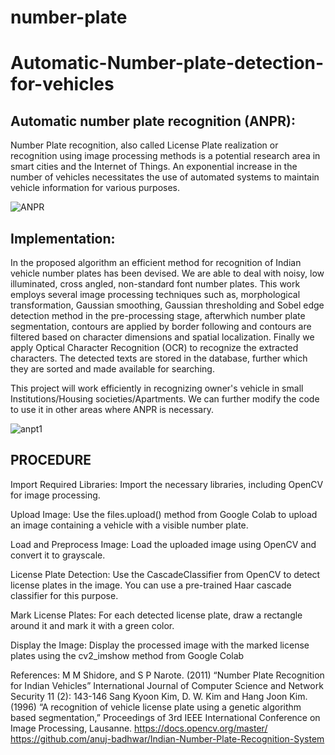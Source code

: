 # number-plate
# Automatic-Number-plate-detection-for-vehicles


## Automatic number plate recognition (ANPR):
Number Plate recognition, also called License Plate realization or recognition using image processing methods is a potential research area in smart cities and the Internet of Things. An exponential increase in the number of vehicles necessitates the use of automated systems to maintain vehicle information for various purposes.


![ANPR](https://github.com/Ajay-mandadi/number-plate-/assets/166850848/87030859-d40a-47e7-a568-2c4e412d4dfe)

## Implementation: 
In the proposed algorithm an efficient method for recognition of Indian vehicle number plates has been devised. We are able to deal with noisy, low illuminated, cross angled, non-standard font number plates. This work employs several image processing techniques such as, morphological transformation, Gaussian smoothing, Gaussian thresholding and Sobel edge detection method in the pre-processing stage, afterwhich number plate segmentation, contours are applied by border following and contours are filtered based on character dimensions and spatial localization. Finally we apply Optical Character Recognition (OCR) to recognize the extracted characters. The detected texts are stored in the database, further which they are sorted and made available for searching. 

This project will work efficiently in recognizing owner's vehicle in small Institutions/Housing societies/Apartments. We can further modify the code to use it in other areas where ANPR is necessary. 

![anpt1](https://github.com/Ajay-mandadi/number-plate-/assets/166850848/3fc55834-63c4-4ec2-8771-2f6e816fe895)

## PROCEDURE
Import Required Libraries: Import the necessary libraries, including OpenCV for image processing.

Upload Image: Use the files.upload() method from Google Colab to upload an image containing a vehicle with a visible number plate.

Load and Preprocess Image: Load the uploaded image using OpenCV and convert it to grayscale.

License Plate Detection: Use the CascadeClassifier from OpenCV to detect license plates in the image. You can use a pre-trained Haar cascade classifier for this purpose.

Mark License Plates: For each detected license plate, draw a rectangle around it and mark it with a green color.

Display the Image: Display the processed image with the marked license plates using the cv2_imshow method from Google Colab


References:
M M Shidore, and S P Narote. (2011) “Number Plate Recognition for Indian Vehicles” International Journal of Computer Science and Network Security 11 (2): 143-146
Sang Kyoon Kim, D. W. Kim and Hang Joon Kim. (1996) “A recognition of vehicle license plate using a genetic algorithm based segmentation,” Proceedings of 3rd IEEE International Conference on Image Processing, Lausanne.
https://docs.opencv.org/master/
https://github.com/anuj-badhwar/Indian-Number-Plate-Recognition-System
